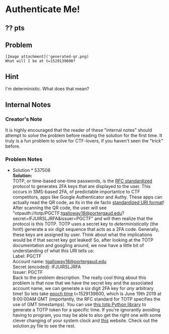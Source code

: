 # Authenticate Me!
?? pts
---
## Problem
```
[Image attachment]('generated-qr.png)
What will I be at t=1529139600?
```

## Hint
I'm deterministic.  What does that mean?

## Internal Notes
### Creator's Note
It is highly encouraged that the reader of these "internal notes" should attempt to *solve* the problem before reading the solution for the first time.  It truly is a fun problem to solve for CTF-lovers, if you haven't seen the "trick" before.

### Problem Notes
*  Solution * 537508  
**Solution:**  
TOTP, or time-based one-time passwords, is the [RFC standardized](https://tools.ietf.org/html/rfc6238#section-4.1) protocol to generates 2FA keys that are displayed to the user.  This occurs in SMS-based 2FA, of predictable importantce to CTF competitors, apps like Google Authenticator and Authy.  These apps can actually read the QR code, as its in the de facto [standardized URI format](https://github.com/google/google-authenticator/wiki/Key-Uri-Format)!  After scanning the QR code, the user will see "otpauth://totp/PGCTF:tgalloway18@portergaud.edu?secret=IFJUIRSLJRFA&issuer=PGCTF" and will then realize that the protocol is this TOTP.  TOTP uses a secret key to *deterministically* (the hint!) generate a six digit sequence that acts as a 2FA code.  Generally, these keys are assigned by user.  Think about what the implications would be if that secret key got leaked!
So, after looking at the TOTP documentation and googling around, we now have a little bit of understanding of what this URI tells us:  
Label: PGCTF  
Account name: tgalloway18@portergaud.edu  
Secret (encoded): IFJUIRSLJRFA  
Issuer: PGCTF  
Back to the problem description.  The really cool thing about this problem is that now that we have the secret key and the associated account name, we can generate a six digit 2FA key for *any* arbitrary time!  So lets take [epoch time](https://en.wikipedia.org/wiki/Unix_time) t=1529139600, which is June 19th 2019 at 9:00:00AM GMT (importantly, the RFC standard for TOTP specifies the use of GMT timestamps).  You can use [this totp Python library](https://pythonhosted.org/otpauth/) to generate a TOTP token for a specific time. If you're ignorantly avoiding having to program, you may be able to also get the right one with some clever changing of your system clock and [this](https://totp.danhersam.com/) website.  Check out the solution.py file to see the rest.
